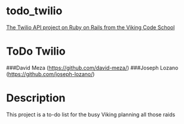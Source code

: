 # todo_twilio

[The Twilio API project on Ruby on Rails from the Viking Code School](http://www.vikingcodeschool.com)




# ToDo Twilio

###David Meza (https://github.com/david-meza/)
###Joseph Lozano (https://github.com/joseph-lozano/)

# Description

This project is a to-do list for the busy Viking planning all those raids
